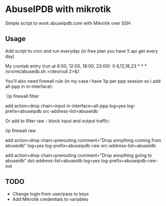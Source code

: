 # AbuseIPDB with mikrotik
Simple script to work abuseipdb.com with Mikrotik over SSH

## Usage

Add script to cron and run everyday (in free plan you have 5 api get every day)

My crontab entry (run at 6:00, 12:00, 18:00, 23:00):
0 6,12,18,23 * * * /srv/mt/abusedb.sh >/dev/null 2>&1

You'll also need firewall rule (in my case i have 1ip per ppp session so i add all-ppp in in-interface):  

`/ip firewall filter

add action=drop chain=input in-interface=all-ppp log=yes log-prefix=abuseipdb src-address-list=abuseidb
`

Or add to filter raw - block input and output traffic:


/ip firewall raw

add action=drop chain=prerouting comment="Drop annything coming from abuseidb" log=yes log-prefix=abuseipdb-raw src-address-list=abuseidb

add action=drop chain=prerouting comment="Drop annything going to abuseidb" dst-address-list=abuseidb log=yes log-prefix=abuseipdb-raw-out


## TODO
- Change login from user/pass to keys
- Add Mikrotik credentials to variables
